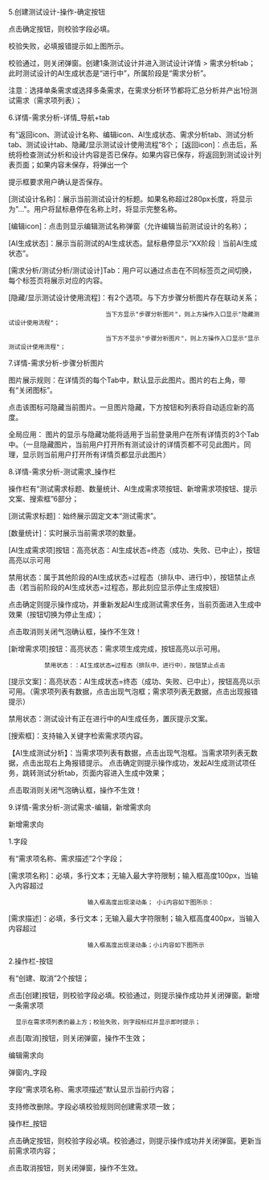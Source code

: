 5.创建测试设计-操作-确定按钮

 点击确定按钮，则校验字段必填。

 校验失败，必填报错提示如上图所示。

 校验通过，则关闭弹窗。创建1条测试设计并进入测试设计详情 > 需求分析tab；此时测试设计的AI生成状态是“进行中”，所属阶段是“需求分析”。

 注意：选择单条需求或选择多条需求，在需求分析环节都将汇总分析并产出1份测试需求（需求项列表）；

6.详情-需求分析-详情_导航+tab

 有“返回icon、测试设计名称、编辑icon、AI生成状态、需求分析tab、测试分析tab、测试设计tab、隐藏/显示测试设计使用流程”8个；
 [返回icon]：点击后，系统将检查测试分析和设计内容是否已保存。如果内容已保存，将返回到测试设计列表页面；如果内容未保存，将弹出一个
                     
提示框要求用户确认是否保存。

 [测试设计名称]：展示当前测试设计的标题。如果名称超过280px长度，将显示为"…"。用户将鼠标悬停在名称上时，将显示完整名称。

[编辑icon]：点击则显示编辑测试名称弹窗（允许编辑当前测试设计的名称）；

 [AI生成状态]：展示当前测试的AI生成状态。鼠标悬停显示“XX阶段｜当前AI生成状态”。

 [需求分析/测试分析/测试设计]Tab：用户可以通过点击在不同标签页之间切换，每个标签页将展示对应的内容。

 [隐藏/显示测试设计使用流程]：有2个选项。与下方步骤分析图片存在联动关系；

                               当下方显示"步骤分析图片"，则上方操作入口显示"隐藏测试设计使用流程"；

                               当下方不显示"步骤分析图片"，则上方操作入口显示"显示测试设计使用流程"；

7.详情-需求分析-步骤分析图片

 图片展示规则：在详情页的每个Tab中，默认显示此图片。图片的右上角，带有“关闭图标”。

 点击该图标可隐藏当前图片。一旦图片隐藏，下方按钮和列表将自动适应新的高度。

 全局应用：      图片的显示与隐藏功能将适用于当前登录用户在所有详情页的3个Tab中。（一旦隐藏图片，当前用户打开所有测试设计的详情页都不可见此图片。同理，显示则当前用户打开所有详情页都显示此图片）

8.详情-需求分析-测试需求_操作栏

 操作栏有“测试需求标题、数量统计、AI生成需求项按钮、新增需求项按钮、提示文案、搜索框”6部分；

 [测试需求标题]：始终展示固定文本“测试需求”。

 [数量统计]：实时展示当前需求项的数量。

 [AI生成需求项]按钮：高亮状态：AI生成状态=终态（成功、失败、已中止），按钮高亮以示可用  

禁用状态：属于其他阶段的AI生成状态=过程态（排队中、进行中），按钮禁止点击（若当前阶段的AI生成状态=过程态，那此刻应显示停止生成按钮）
 
点击确定则提示操作成功，并重新发起AI生成测试需求任务，当前页面进入生成中效果（按钮切换为停止生成）；

 点击取消则关闭气泡确认框，操作不生效！

 [新增需求项]按钮：高亮状态：需求项生成完成，按钮高亮以示可用。

              禁用状态：：AI生成状态=过程态（排队中、进行中），按钮禁止点击

[提示文案]：高亮状态：AI生成状态=终态（成功、失败、已中止），按钮高亮以示可用。（需求项列表有数据，点击出现气泡框；需求项列表无数据，点击出现报错提示）
   
禁用状态：测试设计有正在进行中的AI生成任务，置灰提示文案。

 [搜索框]：支持输入关键字检索需求项内容。

【AI生成测试分析】：当需求项列表有数据，点击出现气泡框。当需求项列表无数据，点击出现右上角报错提示。 点击确定则提示操作成功，发起AI生成测试项任务，跳转测试分析tab，页面内容进入生成中效果；
 
点击取消则关闭气泡确认框，操作不生效！

9.详情-需求分析-测试需求-编辑，新增需求向

新增需求向

1.字段

 有“需求项名称、需求描述”2个字段；

 [需求项名称]：必填，多行文本；无输入最大字符限制；输入框高度100px，当输入内容超过

                          输入框高度出现滚动条； 小i内容如下图所示：

 [需求描述]：必填，多行文本；无输入最大字符限制；输入框高度400px，当输入内容超过

                          输入框高度出现滚动条；小i内容如下图所示

2.操作栏-按钮

 有“创建、取消”2个按钮；

 点击[创建]按钮，则校验字段必填。校验通过，则提示操作成功并关闭弹窗。新增一条需求项

      显示在需求项列表的最上方；校验失败，则字段标红并显示即时提示；

 点击[取消]按钮，则关闭弹窗，操作不生效；

编辑需求向

弹窗内_字段

 字段“需求项名称、需求项描述”默认显示当前行内容；

 支持修改删除。字段必填校验规则同创建需求项一致；

操作栏_按钮

 点击确定按钮，则校验字段必填。校验通过，则提示操作成功并关闭弹窗。更新当前需求项内容；

 点击取消按钮，则关闭弹窗，操作不生效。
